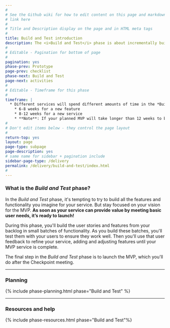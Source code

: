 ```yaml
---
#
# See the Github wiki for how to edit content on this page and markdown styles you can use:
# link here
#
# Title and Description display on the page and in HTML meta tags
#
title: Build and Test introduction
description: The <i>Build and Test</i> phase is about incrementally building (and testing) the user stories and features you've identified for the MVP. Your goal is to launch the first working version of your service at the end of this phase.  
#
# Editable - Pagination for bottom of page
#
pagination: yes
phase-prev: Prototype
page-prev: checklist
phase-next: Build and Test
page-next: activities
#
# Editable - Timeframe for this phase
#
timeframe: |
  * Different services will spend different amounts of time in the *Build and Test* phase, depending on what the team plans to build as the MVP. In general, plan to spend
    * 6-8 weeks for a new feature
    * 8-12 weeks for a new service
    * **Note**: If your planned MVP will take longer than 12 weeks to build and test, you should reconsider the [scope of your MVP](/va-digital-service-handbook/resources/more/mvp-scope).
#
# Don't edit items below - they control the page layout
#
return-top: yes
layout: page
page-type: subpage
page-description: yes
# same name for sidebar + pagination include
sidebar-page-type: /delivery
permalink: /delivery/build-and-test/index.html
#
---
```


### What is the *Build and Test* phase?

In the *Build and Test* phase, it's tempting to try to build all the features and functionality you imagine for your service. But stay focused on your vision for the MVP. **As soon as your service can provide value by meeting basic user needs, it’s ready to launch!**

During this phase, you'll build the user stories and features from your backlog in small batches of functionality. As you build these batches, you'll test them with your users to ensure they work well. Then you'll use that user feedback to refine your service, adding and adjusting features until your MVP service is complete.

The final step in the *Build and Test* phase is to launch the MVP, which you'll do after the Checkpoint meeting.

<hr>

### Planning

{% include phase-planning.html phase="Build and Test" %}

<hr>

### Resources and help

{% include phase-resources.html phase="Build and Test"%}
<br/>
